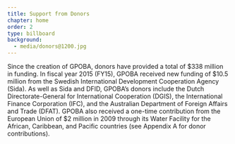 ```yaml
---
title: Support from Donors
chapter: home
order: 2
type: billboard
background: 
  - media/donors@1200.jpg
---
```


Since the creation of GPOBA, donors have provided a total of $338 million in funding. In fiscal year 2015 (FY15), GPOBA received new funding of $10.5 million from the Swedish International Development Cooperation Agency (Sida). As well as Sida and DFID, GPOBA’s donors include the Dutch Directorate-General for International Cooperation (DGIS), the International Finance Corporation (IFC), and the Australian Department of Foreign Affairs and Trade (DFAT). GPOBA also received a one-time contribution from the European Union of $2 million in 2009 through its Water Facility for the African, Caribbean, and Pacific countries (see Appendix A for donor contributions).

<!-- Link to Donors’ websites? via clickable icons? -->

<!-- Link to: Pop-up tables? - Financial statements appendix of donor contributions -->

<!-- ![charitywater-india1.jpg](/content/home/media/charitywater-india1.jpg) -->
